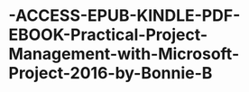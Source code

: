 # -ACCESS-EPUB-KINDLE-PDF-EBOOK-Practical-Project-Management-with-Microsoft-Project-2016-by-Bonnie-B